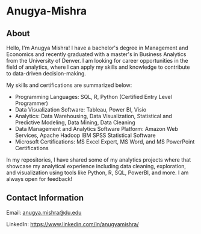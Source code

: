 # Anugya-Mishra

## About
Hello, I'm Anugya Mishra! I have a bachelor's degree in Management and Economics and recently graduated with a master's in Business Analytics from the University of Denver. I am looking for career opportunities in the field of analytics,  where I can apply my skills and knowledge to contribute to data-driven decision-making. 

My skills and certifications are summarized below:
* Programming Languages: SQL, R, Python (Certified Entry Level Programmer)
* Data Visualization Software: Tableau, Power BI, Visio
* Analytics: Data Warehousing, Data Visualization, Statistical and Predictive Modeling, Data Mining, Data Cleaning
* Data Management and Analytics Software Platform: Amazon Web Services, Apache Hadoop IBM SPSS Statistical Software
* Microsoft Certifications: MS Excel Expert, MS Word, and MS PowerPoint Certifications

In my repositories, I have shared some of my analytics projects where that showcase my analytical experience including data cleaning, exploration, and visualization using tools like Python, R, SQL, PowerBI, and more. I am always open for feedback!


## Contact Information

Email: anugya.mishra@du.edu

LinkedIn: https://www.linkedin.com/in/anugyamishra/ 


